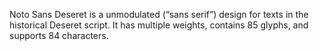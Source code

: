 Noto Sans Deseret is a unmodulated (“sans serif”) design for texts in the historical Deseret script. It has multiple weights, contains 85 glyphs, and supports 84 characters.